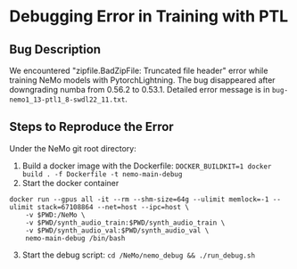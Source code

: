 # Debugging Error in Training with PTL


## Bug Description

We encountered "zipfile.BadZipFile: Truncated file header" error while training NeMo models with PytorchLightning. The bug disappeared after downgrading numba from 0.56.2 to 0.53.1. Detailed error message is in `bug-nemo1_13-ptl1_8-swdl22_11.txt`.


## Steps to Reproduce the Error
Under the NeMo git root directory:

1. Build a docker image with the Dockerfile: `DOCKER_BUILDKIT=1 docker build . -f Dockerfile -t nemo-main-debug`
2. Start the docker container 
```
docker run --gpus all -it --rm --shm-size=64g --ulimit memlock=-1 --ulimit stack=67108864 --net=host --ipc=host \
    -v $PWD:/NeMo \
    -v $PWD/synth_audio_train:$PWD/synth_audio_train \
    -v $PWD/synth_audio_val:$PWD/synth_audio_val \
    nemo-main-debug /bin/bash
```
3. Start the debug script: `cd /NeMo/nemo_debug && ./run_debug.sh`


